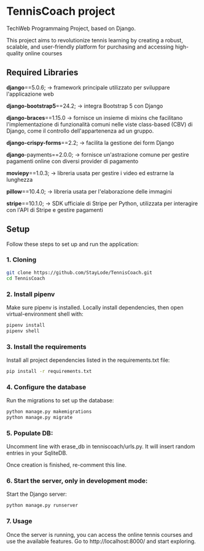 # TennisCoach project

TechWeb Programmaing Project, based on Django.

This project aims to revolutionize tennis learning by creating a robust, scalable, and user-friendly platform for purchasing and accessing high-quality online courses

## Required Libraries

**django**==5.0.6; -> framework principale utilizzato per sviluppare l'applicazione web

**django-bootstrap5**==24.2; -> integra Bootstrap 5 con Django

**django-braces**==1.15.0 -> fornisce un insieme di mixins che facilitano l'implementazione di funzionalità comuni nelle viste class-based (CBV) di Django, come il controllo dell'appartenenza ad un gruppo.

**django-crispy-forms**==2.2; -> facilita la gestione dei form Django

**django**-payments==2.0.0; -> fornisce un'astrazione comune per gestire pagamenti online con diversi provider di pagamento

**moviepy**==1.0.3; -> libreria usata per gestire i video ed estrarne la lunghezza

**pillow**==10.4.0; -> libreria usata per l'elaborazione delle immagini

**stripe**==10.1.0; -> SDK ufficiale di Stripe per Python, utilizzata per interagire con l'API di Stripe e gestire pagamenti

## Setup

Follow these steps to set up and run the application:

### 1. Cloning
```bash
git clone https://github.com/StayLode/TennisCoach.git
cd TennisCoach
```
### 2. Install pipenv

Make sure pipenv is installed.
Locally install dependencies, then open virtual-environment shell with:

```bash
pipenv install
pipenv shell
```
### 3. Install the requirements
Install all project dependencies listed in the requirements.txt file:
```bash
pip install -r requirements.txt
```
### 4. Configure the database
Run the migrations to set up the database:
```bash
python manage.py makemigrations
python manage.py migrate
```
### 5. Populate DB:
Uncomment line with erase_db in tenniscoach/urls.py. It will insert random entries in your SqliteDB.

Once creation is finished, re-comment this line.

### 6. Start the server, only in development mode:
Start the Django server:
```bash
python manage.py runserver
```
### 7. Usage
Once the server is running, you can access the online tennis courses and use the available features.
Go to http://localhost:8000/ and start exploring.

